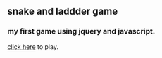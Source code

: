## snake and laddder game
 
###  my first game using jquery and javascript.
 
[click here](https://umeshdhakar.github.io/snake-and-ladder/) to play.
